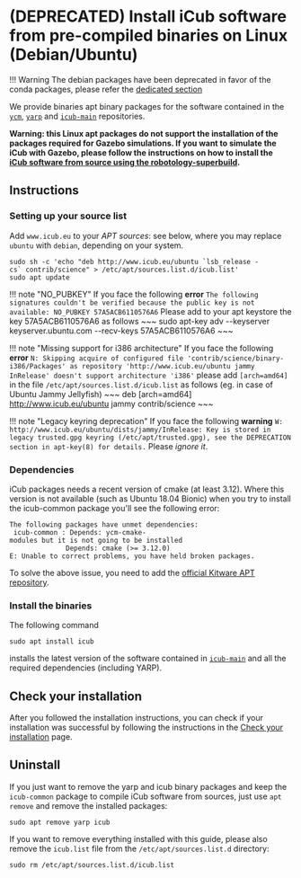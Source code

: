 # (DEPRECATED) Install iCub software from pre-compiled binaries on Linux (Debian/Ubuntu)

!!! Warning
    The debian packages have been deprecated in favor of the conda packages, please refer the [dedicated section](./conda_binaries.md)

We provide binaries apt binary packages for the software contained in the [`ycm`](https://github.com/robotology/ycm), [`yarp`](https://github.com/robotology/yarp) and [`icub-main`](https://github.com/robotology/icub-main) repositories.

**Warning: this Linux apt packages do not support the installation of the packages required for Gazebo simulations. If you want to simulate the iCub with Gazebo, please follow the instructions on how to install the [iCub software from source using the robotology-superbuild](linux_from_sources_superbuild.md).**

## Instructions

### Setting up your source list

Add `www.icub.eu` to your _APT sources_: see below, where you may replace `ubuntu` with `debian`, depending on your system.

~~~
sudo sh -c 'echo "deb http://www.icub.eu/ubuntu `lsb_release -cs` contrib/science" > /etc/apt/sources.list.d/icub.list'
sudo apt update
~~~

!!! note "NO_PUBKEY"
    If you face the following **error**
    ```
    The following signatures couldn't be verified because the public key is not available: NO_PUBKEY 57A5ACB6110576A6
    ```
    Please add to your apt keystore the key 57A5ACB6110576A6 as follows
    ~~~
    sudo apt-key adv --keyserver keyserver.ubuntu.com --recv-keys 57A5ACB6110576A6
    ~~~

!!! note "Missing support for i386 architecture"
    If you face the following **error**
    ```
    N: Skipping acquire of configured file 'contrib/science/binary-i386/Packages' as repository 'http://www.icub.eu/ubuntu jammy InRelease' doesn't support architecture 'i386'
    ```
    please add `[arch=amd64]` in the file `/etc/apt/sources.list.d/icub.list` as follows (eg. in case of Ubuntu Jammy Jellyfish)
    ~~~
    deb [arch=amd64] http://www.icub.eu/ubuntu jammy contrib/science
    ~~~

!!! note "Legacy keyring deprecation"
    If you face the following **warning**
    ```
    W: http://www.icub.eu/ubuntu/dists/jammy/InRelease: Key is stored in legacy trusted.gpg keyring (/etc/apt/trusted.gpg), see the DEPRECATION section in apt-key(8) for details.
    ```
    Please _ignore it_.

### Dependencies

iCub packages needs a recent version of cmake (at least 3.12). Where this
version is not available (such as Ubuntu 18.04 Bionic) when you try to
install the icub-common package you'll see the following error:

```
The following packages have unmet dependencies:
 icub-common : Depends: ycm-cmake-modules but it is not going to be installed
              Depends: cmake (>= 3.12.0)
E: Unable to correct problems, you have held broken packages.
```

To solve the above issue, you need to add the [official Kitware APT repository](https://apt.kitware.com/).

### Install the binaries

The following command
~~~
sudo apt install icub
~~~

installs the latest version of the software contained in [`icub-main`](https://github.com/robotology/icub-main) and all the required dependencies (including YARP).


## Check your installation
After you followed the installation instructions, you can check if your installation was successful by following the instructions in the [Check your installation](./check_your_installation.md) page.

## Uninstall

If you just want to remove the yarp and icub binary packages and keep
the `icub-common` package to compile iCub software from sources,
just use `apt remove` and remove the installed packages:
~~~
sudo apt remove yarp icub
~~~

If you want to remove everything installed with this guide, please
also remove the `icub.list` file from the `/etc/apt/sources.list.d` directory:

~~~
sudo rm /etc/apt/sources.list.d/icub.list
~~~
